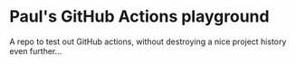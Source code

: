 # Paul's GitHub Actions playground

A repo to test out GitHub actions, without destroying a nice project history even further...



